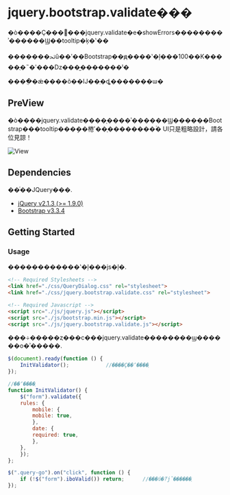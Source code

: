 # jquery.bootstrap.validate���

�ò����Ҫ���޸���jquery.validate�е�showErrors��������ʾ������Ϣ��tooltip�ķ�ʽ��

�������ﲢû��ʹ��Bootstrap��ԭ����ʽ�ļ���100��K�����ֻ�˵�ʹ���ǲ���̫�������ˡ�

����ֻ�ǽ����õ��Ĳ��ֽ�ȡ�������ѡ�


## PreView

�ò����jquery.validate����֤����ʾ������Ϣ������Bootstrap���tooltip���ܴ��棬ʹ��֤��������ۡ�
UI只是粗略設計，請各位見諒！

![View](https://github.com/aphy358/jquery.bootstrap.validate/blob/master/screenshot1.jpg)

## Dependencies

��ͨ��JQuery���.  

- [jQuery v2.1.3 (>= 1.9.0)](http://jquery.com/)
- [Bootstrap v3.3.4](http://getbootstrap.com)
 

## Getting Started

### Usage

������������ʽ�ļ���js�ļ�.

```html
<!-- Required Stylesheets -->
<link href="./css/QueryDialog.css" rel="stylesheet">
<link href="./css/jquery.bootstrap.validate.css" rel="stylesheet">

<!-- Required Javascript -->
<script src="./js/jquery.js"></script>
<script src="./js/bootstrap.min.js"></script>
<script src="./js/jquery.bootstrap.validate.js"></script>
```

���÷�����ȥ���ϲ���jquery.validate��������ϣ������о�ʾ�����.

```javascript
$(document).ready(function () {
    InitValidator();            //����Ҫ��ʼ����֤
});

//��ʼ����֤
function InitValidator() {
    $("form").validate({
	rules: {
	    mobile: {
		mobile: true,
	    },
	    date: {
		required: true,
	    },
	},
    });
};

$(".query-go").on("click", function () {
    if (!$("form").iboValid()) return;		//���ύ�?֮ǰ������֤
});
```
